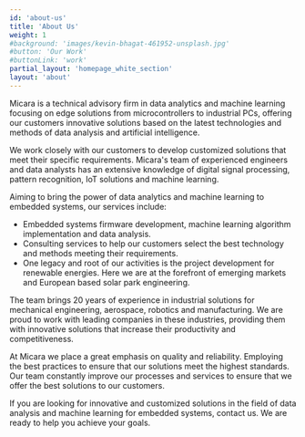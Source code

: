 ```yaml
---
id: 'about-us'
title: 'About Us'
weight: 1
#background: 'images/kevin-bhagat-461952-unsplash.jpg'
#button: 'Our Work'
#buttonLink: 'work'
partial_layout: 'homepage_white_section'
layout: 'about'
---
```

Micara is a technical advisory firm in data analytics and machine learning focusing on edge solutions from microcontrollers to industrial PCs, offering our customers innovative solutions based on the latest technologies and methods of data analysis and artificial intelligence. 


We work closely with our customers to develop customized solutions that meet their specific requirements. Micara's team of experienced engineers and data analysts has an extensive knowledge of digital signal processing, pattern recognition, IoT solutions and machine learning. 


Aiming to bring the power of data analytics and machine learning to embedded systems, our services include:  

- Embedded systems firmware development, machine learning algorithm implementation and data analysis. 
- Consulting services to help our customers select the best technology and methods meeting their requirements. 
- One legacy and root of our activities is the project development for renewable energies. Here we are at the forefront of emerging markets and European based solar park engineering. 


The team brings 20 years of experience in industrial solutions for mechanical engineering, aerospace, robotics and manufacturing. We are proud to work with leading companies in these industries, providing them with innovative solutions that increase their productivity and competitiveness. 


At Micara we place a great emphasis on quality and reliability. Employing the best practices to ensure that our solutions meet the highest standards. Our team constantly improve our processes and services to ensure that we offer the best solutions to our customers. 


If you are looking for innovative and customized solutions in the field of data analysis and machine learning for embedded systems, contact us. We are ready to help you achieve your goals.
